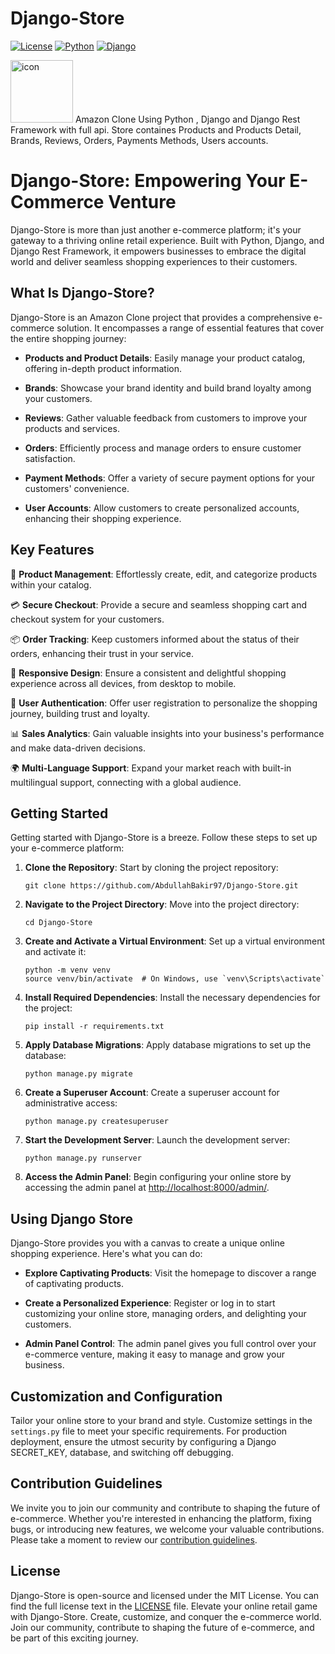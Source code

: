 # Django-Store
[![License](https://img.shields.io/badge/License-MIT-blue.svg)](https://opensource.org/licenses/MIT)
[![Python](https://img.shields.io/badge/Python-3.12%2B-brightgreen)](https://www.python.org/)
[![Django](https://img.shields.io/badge/Django-4.2%2B-brightgreen)](https://www.djangoproject.com/)

<img src="https://techstack-generator.vercel.app/django-icon.svg" alt="icon" width="100" height="100" />
Amazon Clone Using Python , Django and Django Rest Framework with full api. Store containes Products and Products Detail, Brands, Reviews, Orders, Payments Methods, Users accounts.

# Django-Store: Empowering Your E-Commerce Venture

Django-Store is more than just another e-commerce platform; it's your gateway to a thriving online retail experience. Built with Python, Django, and Django Rest Framework, it empowers businesses to embrace the digital world and deliver seamless shopping experiences to their customers.

## What Is Django-Store?

Django-Store is an Amazon Clone project that provides a comprehensive e-commerce solution. It encompasses a range of essential features that cover the entire shopping journey:

- **Products and Product Details**: Easily manage your product catalog, offering in-depth product information.

- **Brands**: Showcase your brand identity and build brand loyalty among your customers.

- **Reviews**: Gather valuable feedback from customers to improve your products and services.

- **Orders**: Efficiently process and manage orders to ensure customer satisfaction.

- **Payment Methods**: Offer a variety of secure payment options for your customers' convenience.

- **User Accounts**: Allow customers to create personalized accounts, enhancing their shopping experience.

## Key Features

🛒 **Product Management**: Effortlessly create, edit, and categorize products within your catalog.

💳 **Secure Checkout**: Provide a secure and seamless shopping cart and checkout system for your customers.

📦 **Order Tracking**: Keep customers informed about the status of their orders, enhancing their trust in your service.

📱 **Responsive Design**: Ensure a consistent and delightful shopping experience across all devices, from desktop to mobile.

🔐 **User Authentication**: Offer user registration to personalize the shopping journey, building trust and loyalty.

📊 **Sales Analytics**: Gain valuable insights into your business's performance and make data-driven decisions.

🌍 **Multi-Language Support**: Expand your market reach with built-in multilingual support, connecting with a global audience.

## Getting Started

Getting started with Django-Store is a breeze. Follow these steps to set up your e-commerce platform:

1. **Clone the Repository**: Start by cloning the project repository:
   ```
   git clone https://github.com/AbdullahBakir97/Django-Store.git
   ```

2. **Navigate to the Project Directory**: Move into the project directory:
   ```
   cd Django-Store
   ```

3. **Create and Activate a Virtual Environment**: Set up a virtual environment and activate it:
   ```
   python -m venv venv
   source venv/bin/activate  # On Windows, use `venv\Scripts\activate`
   ```

4. **Install Required Dependencies**: Install the necessary dependencies for the project:
   ```
   pip install -r requirements.txt
   ```

5. **Apply Database Migrations**: Apply database migrations to set up the database:
   ```
   python manage.py migrate
   ```

6. **Create a Superuser Account**: Create a superuser account for administrative access:
   ```
   python manage.py createsuperuser
   ```

7. **Start the Development Server**: Launch the development server:
   ```
   python manage.py runserver
   ```

8. **Access the Admin Panel**: Begin configuring your online store by accessing the admin panel at [http://localhost:8000/admin/](http://localhost:8000/admin/).

## Using Django Store

Django-Store provides you with a canvas to create a unique online shopping experience. Here's what you can do:

- **Explore Captivating Products**: Visit the homepage to discover a range of captivating products.

- **Create a Personalized Experience**: Register or log in to start customizing your online store, managing orders, and delighting your customers.

- **Admin Panel Control**: The admin panel gives you full control over your e-commerce venture, making it easy to manage and grow your business.

## Customization and Configuration

Tailor your online store to your brand and style. Customize settings in the `settings.py` file to meet your specific requirements. For production deployment, ensure the utmost security by configuring a Django SECRET_KEY, database, and switching off debugging.

## Contribution Guidelines

We invite you to join our community and contribute to shaping the future of e-commerce. Whether you're interested in enhancing the platform, fixing bugs, or introducing new features, we welcome your valuable contributions. Please take a moment to review our [contribution guidelines](CONTRIBUTING.md).

## License

Django-Store is open-source and licensed under the MIT License. You can find the full license text in the [LICENSE](LICENSE) file.
Elevate your online retail game with Django-Store. Create, customize, and conquer the e-commerce world. Join our community, contribute to shaping the future of e-commerce, and be part of this exciting journey.

